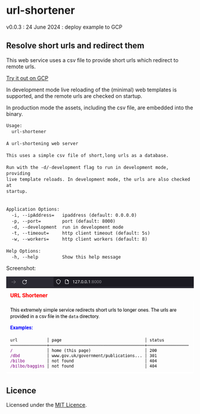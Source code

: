# url-shortener

v0.0.3 : 24 June 2024 : deploy example to GCP

## Resolve short urls and redirect them

This web service uses a csv file to provide short urls which redirect to
remote urls.

[Try it out on GCP](https://url-shortener-c35tmtbs2a-nw.a.run.app/)

In development mode live reloading of the (minimal) web templates is
supported, and the remote urls are checked on startup.

In production mode the assets, including the csv file, are embedded into
the binary.

```
Usage:
  url-shortener 

A url-shortening web server

This uses a simple csv file of short,long urls as a database.

Run with the -d/-development flag to run in development mode, providing
live template reloads. In development mode, the urls are also checked at
startup.


Application Options:
  -i, --ipAddress=   ipaddress (default: 0.0.0.0)
  -p, --port=        port (default: 8000)
  -d, --development  run in development mode
  -t, --timeout=     http client timeout (default: 5s)
  -w, --workers=     http client workers (default: 8)

Help Options:
  -h, --help         Show this help message

```

Screenshot:

<img width="615" src="static/example.png" />

## Licence

Licensed under the [MIT Licence](LICENCE).
